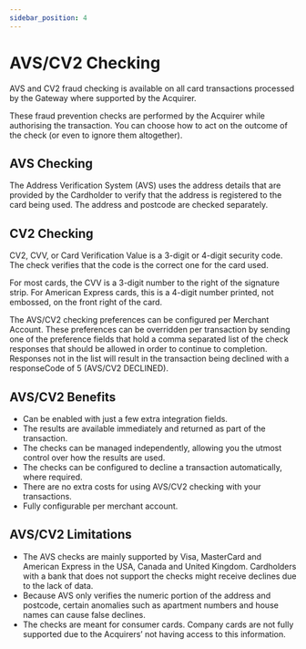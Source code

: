 ```yaml
---
sidebar_position: 4
---
```


# AVS/CV2 Checking

AVS and CV2 fraud checking is available on all card transactions processed by the Gateway where supported by the Acquirer.

These fraud prevention checks are performed by the Acquirer while authorising the transaction. You can choose how to act on the outcome of the check (or even to ignore them altogether).

## AVS Checking

The Address Verification System (AVS) uses the address details that are provided by the Cardholder to verify that the address is registered to the card being used. The address and postcode are checked separately.

## CV2 Checking 
CV2, CVV, or Card Verification Value is a 3-digit or 4-digit security code. The check verifies that the code is the correct one for the card used.

For most cards, the CVV is a 3-digit number to the right of the signature strip. For American Express cards, this is a 4-digit number printed, not embossed, on the front right of the card.

The AVS/CV2 checking preferences can be configured per Merchant Account. These preferences can be overridden per transaction by sending one of the preference fields that hold a comma separated list of the check responses that should be allowed in order to continue to completion. Responses not in the list will result in the transaction being declined with a responseCode of 5 (AVS/CV2 DECLINED).

## AVS/CV2 Benefits
-  Can be enabled with just a few extra integration fields.
- The results are available immediately and returned as part of the transaction.
- The checks can be managed independently, allowing you the utmost control over how the results are used.
- The checks can be configured to decline a transaction automatically, where required.
-  There are no extra costs for using AVS/CV2 checking with your transactions.
-  Fully configurable per merchant account.

## AVS/CV2 Limitations 
- The AVS checks are mainly supported by Visa, MasterCard and American Express in the USA, Canada and United Kingdom. Cardholders with a bank that does not support the checks might receive declines due to the lack of data.
- Because AVS only verifies the numeric portion of the address and postcode, certain anomalies such as apartment numbers and house names can cause false declines.
- The checks are meant for consumer cards. Company cards are not fully supported due to the Acquirers’ not having access to this information.

